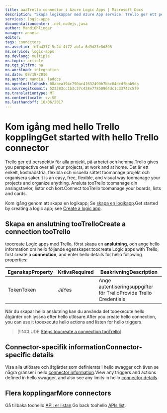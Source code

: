 ```yaml
---
title: aaaTrello connector i Azure Logic Apps | Microsoft Docs
description: "Skapa logikappar med Azure App service. Trello ger ett perspektiv för alla projekt, på arbetet och hemma.  Det är ett enkelt, kostnadsfria, flexibla och visuella sättet toomanage projekt och organisera saker.  Ansluta tooTrello toomanage anslagstavlor, och listor-kort"
services: logic-apps
documentationcenter: .net,nodejs,java
author: MandiOhlinger
manager: anneta
editor: 
tags: connectors
ms.assetid: fe7a4377-5c24-4f72-ab1a-6d9d23e8d895
ms.service: logic-apps
ms.devlang: multiple
ms.topic: article
ms.tgt_pltfrm: na
ms.workload: integration
ms.date: 08/18/2016
ms.author: mandia; ladocs
ms.openlocfilehash: 08aaea394c790ac41632490b7bbc84dcdfbab9da
ms.sourcegitcommit: 523283cc1b3c37c428e77850964dc1c33742c5f0
ms.translationtype: MT
ms.contentlocale: sv-SE
ms.lasthandoff: 10/06/2017
---
```

# <a name="get-started-with-hello-trello-connector"></a><span data-ttu-id="b6d6d-106">Kom igång med hello Trello koppling</span><span class="sxs-lookup"><span data-stu-id="b6d6d-106">Get started with hello Trello connector</span></span>
<span data-ttu-id="b6d6d-107">Trello ger ett perspektiv för alla projekt, på arbetet och hemma.</span><span class="sxs-lookup"><span data-stu-id="b6d6d-107">Trello gives you perspective over all your projects, at work and at home.</span></span>  <span data-ttu-id="b6d6d-108">Det är ett enkelt, kostnadsfria, flexibla och visuella sättet toomanage projekt och organisera saker.</span><span class="sxs-lookup"><span data-stu-id="b6d6d-108">It is an easy, free, flexible, and visual way toomanage your projects and organize anything.</span></span>  <span data-ttu-id="b6d6d-109">Ansluta tooTrello toomanage din anslagstavlor, listor och kort.</span><span class="sxs-lookup"><span data-stu-id="b6d6d-109">Connect tooTrello toomanage your boards, lists and cards.</span></span>

<span data-ttu-id="b6d6d-110">Kom igång genom att skapa en logikapp; Se [skapa en logikapp](../logic-apps/logic-apps-create-a-logic-app.md).</span><span class="sxs-lookup"><span data-stu-id="b6d6d-110">Get started by creating a logic app; see [Create a logic app](../logic-apps/logic-apps-create-a-logic-app.md).</span></span>

## <a name="create-a-connection-tootrello"></a><span data-ttu-id="b6d6d-111">Skapa en anslutning tooTrello</span><span class="sxs-lookup"><span data-stu-id="b6d6d-111">Create a connection tooTrello</span></span>
<span data-ttu-id="b6d6d-112">toocreate Logic apps med Trello, först skapa en **anslutning**, och ange hello information om hello följande egenskaper:</span><span class="sxs-lookup"><span data-stu-id="b6d6d-112">toocreate Logic apps with Trello, first create a **connection**, and enter hello details for hello following properties:</span></span>

| <span data-ttu-id="b6d6d-113">Egenskap</span><span class="sxs-lookup"><span data-stu-id="b6d6d-113">Property</span></span> | <span data-ttu-id="b6d6d-114">Krävs</span><span class="sxs-lookup"><span data-stu-id="b6d6d-114">Required</span></span> | <span data-ttu-id="b6d6d-115">Beskrivning</span><span class="sxs-lookup"><span data-stu-id="b6d6d-115">Description</span></span> |
| --- | --- | --- |
| <span data-ttu-id="b6d6d-116">Token</span><span class="sxs-lookup"><span data-stu-id="b6d6d-116">Token</span></span> |<span data-ttu-id="b6d6d-117">Ja</span><span class="sxs-lookup"><span data-stu-id="b6d6d-117">Yes</span></span> |<span data-ttu-id="b6d6d-118">Ange autentiseringsuppgifter för Trello</span><span class="sxs-lookup"><span data-stu-id="b6d6d-118">Provide Trello Credentials</span></span> |

<span data-ttu-id="b6d6d-119">När du skapar hello anslutning kan du använda det tooexecute hello åtgärder och lyssna efter hello utlösare.</span><span class="sxs-lookup"><span data-stu-id="b6d6d-119">After you create hello connection, you can use it tooexecute hello actions and listen for hello triggers.</span></span>

> [!INCLUDE [Steps toocreate a connection tooTrello](../../includes/connectors-create-api-trello.md)]
> 

## <a name="connector-specific-details"></a><span data-ttu-id="b6d6d-120">Connector-specifik information</span><span class="sxs-lookup"><span data-stu-id="b6d6d-120">Connector-specific details</span></span>

<span data-ttu-id="b6d6d-121">Visa alla utlösare och åtgärder som definierats i hello swagger och även se några gränser i hello [connector information](/connectors/trello/).</span><span class="sxs-lookup"><span data-stu-id="b6d6d-121">View any triggers and actions defined in hello swagger, and also see any limits in hello [connector details](/connectors/trello/).</span></span>

## <a name="more-connectors"></a><span data-ttu-id="b6d6d-122">Flera kopplingar</span><span class="sxs-lookup"><span data-stu-id="b6d6d-122">More connectors</span></span>
<span data-ttu-id="b6d6d-123">Gå tillbaka toohello [API: er listan](apis-list.md).</span><span class="sxs-lookup"><span data-stu-id="b6d6d-123">Go back toohello [APIs list](apis-list.md).</span></span>
